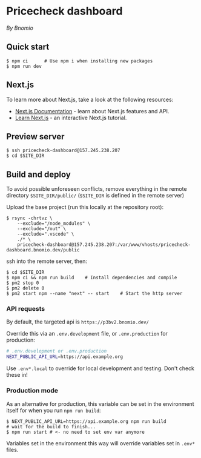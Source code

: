 # Pricecheck dashboard

_By Bnomio_

## Quick start

~~~
$ npm ci      # Use npm i when installing new packages
$ npm run dev
~~~

## Next.js

To learn more about Next.js, take a look at the following resources:

- [Next.js Documentation](https://nextjs.org/docs) - learn about Next.js features and API.
- [Learn Next.js](https://nextjs.org/learn) - an interactive Next.js tutorial.

## Preview server

~~~
$ ssh pricecheck-dashboard@157.245.238.207
$ cd $SITE_DIR
~~~

## Build and deploy

To avoid possible unforeseen conflicts, remove everything in the remote directory `$SITE_DIR/public/` (`$SITE_DIR` is defined in the remote server)

Upload the base project (run this locally at the repository root):

~~~
$ rsync -chrtvz \
    --exclude="/node_modules" \
    --exclude="/out" \
    --exclude=".vscode" \
    ./* \
    pricecheck-dashboard@157.245.238.207:/var/www/vhosts/pricecheck-dashboard.bnomio.dev/public
~~~

ssh into the remote server, then:

~~~
$ cd $SITE_DIR
$ npm ci && npm run build    # Install dependencies and compile
$ pm2 stop 0
$ pm2 delete 0
$ pm2 start npm --name "next" -- start    # Start the http server
~~~

### API requests

By default, the targeted api is `https://p3bv2.bnomio.dev/`

Override this via an `.env.development` file, or `.env.production` for production:

~~~sh
# .env.development or .env.production
NEXT_PUBLIC_API_URL=https://api.example.org
~~~

Use `.env*.local` to override for local development and testing. Don't check these in!

### Production mode

As an alternative for production, this variable can be set in the environment itself for when you run `npm run build`:

~~~
$ NEXT_PUBLIC_API_URL=https://api.example.org npm run build
# wait for the build to finish...
$ npm run start # <- no need to set env var anymore
~~~

Variables set in the environment this way will override variables set in `.env*` files.
